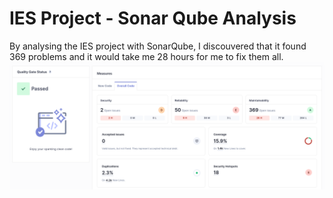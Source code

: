 # IES Project - Sonar Qube Analysis
By analysing the IES project with SonarQube, I discouvered that it found 369 problems and it would take me 28 hours for me to fix them all.
![analysis](./sonar_ies_proj.png)